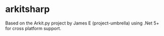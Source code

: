 # arkitsharp
Based on the Arkit.py project by James E (project-umbrella) using .Net 5+ for cross platform support.

